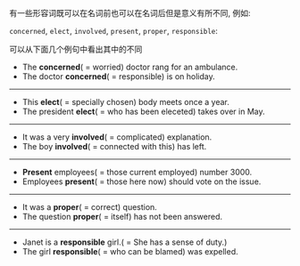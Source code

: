 
有一些形容词既可以在名词前也可以在名词后但是意义有所不同, 例如: 

`concerned`, `elect`, `involved`, `present`, `proper`, `responsible`:

可以从下面几个例句中看出其中的不同

* The **concerned**( = worried) doctor rang for an ambulance.
* The doctor **concerned**( = responsible) is on holiday.

---

* This **elect**( = specially chosen) body meets once a year.
* The president **elect**( = who has been eleceted) takes over in May.

---

* It was a very **involved**( = complicated) explanation.
* The boy **involved**( = connected with this) has left.

---

* **Present** employees( = those current employed) number 3000.
* Employees **present**( = those here now) should vote on the issue.

---

* It was a **proper**( = correct) question.
* The question **proper**( = itself) has not been answered.

---

* Janet is a **responsible** girl.( = She has a sense of duty.)
* The girl **responsible**( = who can be blamed) was expelled.
